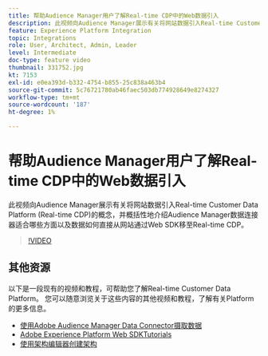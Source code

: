 ```yaml
---
title: 帮助Audience Manager用户了解Real-time CDP中的Web数据引入
description: 此视频向Audience Manager展示有关将网站数据引入Real-time Customer Data Platform (Real-time CDP)的概念，并概括性地介绍Audience Manager数据连接器适合哪些方面以及数据如何直接从网站通过Web SDK移至Real-time CDP。
feature: Experience Platform Integration
topic: Integrations
role: User, Architect, Admin, Leader
level: Intermediate
doc-type: feature video
thumbnail: 331752.jpg
kt: 7153
exl-id: e0ea393d-b332-4754-b855-25c838a463b4
source-git-commit: 5c76721780ab46faec503db774928649e8274327
workflow-type: tm+mt
source-wordcount: '187'
ht-degree: 1%

---
```


# 帮助Audience Manager用户了解Real-time CDP中的Web数据引入

此视频向Audience Manager展示有关将网站数据引入Real-time Customer Data Platform (Real-time CDP)的概念，并概括性地介绍Audience Manager数据连接器适合哪些方面以及数据如何直接从网站通过Web SDK移至Real-time CDP。

>[!VIDEO](https://video.tv.adobe.com/v/346976/?quality=12&learn=on&captions=chi_hans)

## 其他资源

以下是一段现有的视频和教程，可帮助您了解Real-time Customer Data Platform。 您可以随意浏览关于这些内容的其他视频和教程，了解有关Platform的更多信息。

* [使用Adobe Audience Manager Data Connector摄取数据](https://experienceleague.adobe.com/docs/platform-learn/tutorials/sources/ingest-data-from-aam.html?lang=zh-Hans#sources)
* [Adobe Experience Platform Web SDKTutorials](https://experienceleague.adobe.com/docs/web-sdk-learn/tutorials/overview.html?lang=zh-Hans)
* [使用架构编辑器创建架构](https://experienceleague.adobe.com/docs/experience-platform/xdm/tutorials/create-schema-ui.html?lang=zh-Hans#getting-started)
